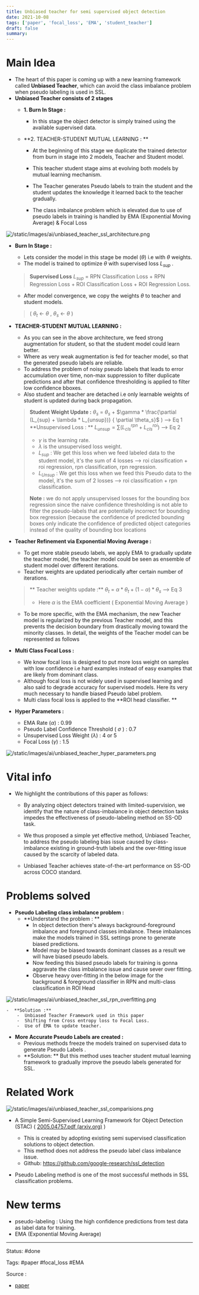 ```yaml
---
title: Unbiased teacher for semi supervised object detection
date: 2021-10-08
tags: ['paper', 'focal_loss', 'EMA', 'student_teacher']
draft: false
summary: 
---
```

# Main Idea 

- The heart of this paper is coming up with a new learning framework called **Unbiased Teacher**, which can avoid the class imbalance problem when pseudo labeling is used in SSL. 
- **Unbiased Teacher consists of 2 stages** 
	- **1. Burn In Stage :**
		- In this stage the object detector is simply trained using the available supervised data. 
		
	- **2. 	TEACHER-STUDENT MUTUAL LEARNING : **
		- At the beginning of this stage we duplicate the trained detector from burn in stage into 2 models, Teacher and Student model. 
		
		- This teacher student stage aims at evolving both models by mutual learning mechanism.

		- The Teacher generates Pseudo labels to train the student and the student updates the knowledge it learned back to the teacher gradually.

		- The class imbalance problem which is elevated due to use of pseudo labels in training is handled by EMA (Exponential Moving Average) & Focal Loss 


![/static/images/ai/unbiased_teacher_ssl_architecture.png](/static/images/ai/unbiased_teacher_ssl_architecture.png)


- **Burn In Stage :**
	- Lets consider the model in this stage be model ($\theta$) i.e with $\theta$ weights. 
	- The model is trained to optimize $\theta$ with supervised loss $L_{sup}$ . 
	>**Supervised Loss**
	>  $L_{sup}$  = RPN Classification Loss + RPN Regression Loss + ROI Classification Loss + ROI Regression Loss. 
	- After model convergence, we copy the weights $\theta$ to teacher and student models. 
	 > ( $\theta_t$ ← $\theta$ , $\theta_s$ ← $\theta$ )

- **TEACHER-STUDENT MUTUAL LEARNING :**
	- As you can see in the above architecture, we feed strong augmentation for student, so that the student model could learn better. 
	- Where as very weak augmentation is fed for teacher model, so that the generated pseudo labels are reliable. 
	- To address the problem of noisy pseudo labels that leads to error accumulation over time, non-max suppression to filter duplicate predictions and after that confidence thresholding is applied to filter low confidence bboxes. 
	- Also student and teacher are detached i.e only learnable weights of student is updated during back propagation.
	
	> **Student Weight Update :**
	> $\theta_s$ =  $\theta_s$ + $\gamma * \frac{\partial (L_{sup} + \lambda * L_{unsup})} { \partial \theta_s}$ ) --> Eq 1
	> **Unsupervised Loss : **
	> $L_{unsup} = \sum(L^{rpn}_{cls} + L^{roi}_{cls} )$ --> Eq 2
	> -  $\gamma$ is the learning rate. 
	> - $\lambda$ is the unsupervised loss weight. 
	> - $L_{sup}$ : We get this loss when we feed labeled data to the student model, it's the sum of 4 losses --> roi classification + roi regression, rpn classification, rpn regression.
	> - $L_{Unsup}$ : We get this loss when we feed this Pseudo data to the model, it's the sum of 2 losses --> roi classification + rpn classification.
	> 
	> **Note :** we do not apply unsupervised losses for the bounding box regression since the naive confidence thresholding is not able to filter the pseudo-labels that are potentially incorrect for bounding box regression (because the confidence of predicted bounding boxes only indicate the confidence of predicted object categories instead of the quality of bounding box locations

- **Teacher Refinement via Exponential Moving Average :**
	- To get more stable pseudo labels, we apply EMA to gradually update the teacher model, the teacher model could be seen as ensemble of student model over different iterations. 
	- Teacher weights are updated periodically after certain number of iterations. 
	> ** Teacher weights update :**
	> $\theta_t$ = $\alpha * \theta_t + (1-\alpha) * \theta_s$ --> Eq 3
	> - Here $\alpha$ is the EMA coefficient	( Exponential Moving Average )
	- To be more specific, with the EMA mechanism, the new Teacher model is regularized by the previous Teacher model, and this prevents the decision boundary from drastically moving toward the minority classes. In detail, the weights of the Teacher model can be represented as follows
	
- **Multi Class Focal Loss :**
	- We know focal loss is designed to put more loss weight on samples with low confidence i.e hard examples instead of easy examples that are likely from dominant class. 
	- Although focal loss is not widely used in supervised learning and also said to degrade accuracy for supervised models. Here its very much necessary to handle biased Pseudo label problem. 
	- Multi class focal loss is applied to the **ROI head classifier. **

- **Hyper  Parameters :**
	-  EMA Rate ($\alpha$) : 0.99
	-  Pseudo Label Confidence Threshold ( $\sigma$ ) : 0.7 
	-  Unsupervised Loss Weight ($\lambda$) : 4 or 5 
	-  Focal Loss ($\gamma$) : 1.5 
	
	
![/static/images/ai/unbiased_teacher_hyper_parameters.png](/static/images/ai/unbiased_teacher_hyper_parameters.png)



# Vital info

- We highlight the contributions of this paper as follows: 	
	- By analyzing object detectors trained with limited-supervision, we identify that the nature of class-imbalance in object detection tasks impedes the effectiveness of pseudo-labeling method on SS-OD task. 

	-  We thus proposed a simple yet effective method, Unbiased Teacher, to address the pseudo labeling bias issue caused by class-imbalance existing in ground-truth labels and the over-fitting issue caused by the scarcity of labeled data. 
	
	-    Unbiased Teacher achieves state-of-the-art performance on SS-OD across COCO standard.


# Problems solved

- **Pseudo Labeling class imbalance problem :**
	- **Understand the problem : **
		- In object detection there's always background-foreground imbalance and foreground classes imbalance. These imbalances make the models trained in SSL settings prone to generate biased predictions. 
		- Model may be biased towards dominant classes as a result we will have biased pseudo labels. 
		- Now feeding this biased pseudo labels for training is gonna aggravate the class imbalance issue and cause sever over fitting. 
		- Observe heavy over-fitting in the below image for the background & foreground classifier in RPN and multi-class classification in ROI Head 
		
![/static/images/ai/unbiased_teacher_ssl_rpn_overfitting.png](/static/images/ai/unbiased_teacher_ssl_rpn_overfitting.png)

	-  **Solution :** 
		-  Unbiased Teacher Framework used in this paper
		-  Shifting from Cross entropy loss to Focal Loss.
		-  Use of EMA to update teacher. 	

-  **More Accurate Pseudo Labels are created :**
	-  Previous methods freeze the models trained on supervised data to generate Pseudo Labels .
	-  **Solution: ** But this method uses teacher student mutual learning framework to gradually improve the pseudo labels generated for SSL. 


# Related Work

![/static/images/ai/unbiased_teacher_ssl_comparisions.png](/static/images/ai/unbiased_teacher_ssl_comparisions.png)


- A Simple Semi-Supervised Learning Framework for Object Detection (STAC) ( [2005.04757.pdf (arxiv.org)](https://arxiv.org/pdf/2005.04757.pdf) )
	- This is created by adopting existing semi supervised classification solutions to object detection. 
	- This method does not address the pseudo label class imbalance issue. 
	- Github: https://github.com/google-research/ssl_detection
	
- Pseudo Labeling method is one of the most successful methods in SSL classification problems. 


# New terms

- pseudo-labeling : Using the high confidence predictions from test data as label data for training. 
- EMA (Exponential Moving Average) 


---
Status: #done

Tags: 
#paper 
#focal_loss
#EMA 

Source : 
- [paper](https://arxiv.org/abs/2102.09480)


